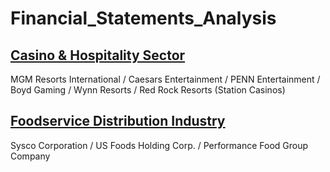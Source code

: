 # Financial_Statements_Analysis
## [Casino & Hospitality Sector](Casino_Hospitability_Sector_Analysis/Casino_Hospitality_Sector_Analysis.pdf) 
MGM Resorts International / Caesars Entertainment / PENN Entertainment / Boyd Gaming / Wynn Resorts / Red Rock Resorts (Station Casinos)
## [Foodservice Distribution Industry](Foodservice_Distribution_Industry_Analysis/Foodservice_Distribution_Industry_Analysis.pdf) 
Sysco Corporation / US Foods Holding Corp. / Performance Food Group Company
